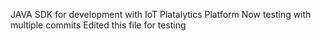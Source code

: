 JAVA SDK for development with IoT Platalytics Platform
Now testing with multiple commits
Edited this file for testing
